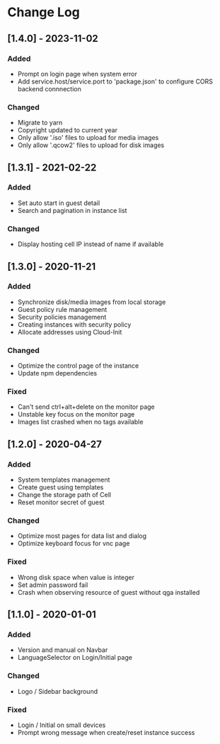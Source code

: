 # Change Log

## [1.4.0] - 2023-11-02

### Added

- Prompt on login page when system error
- Add service.host/service.port to 'package.json' to configure CORS backend connnection

### Changed 

- Migrate to yarn
- Copyright updated to current year
- Only allow '.iso' files to upload for media images
- Only allow '.qcow2' files to upload for disk images

## [1.3.1] - 2021-02-22

### Added

- Set auto start in guest detail
- Search and pagination in instance list

### Changed

- Display hosting cell IP instead of name if available

## [1.3.0] - 2020-11-21

### Added

- Synchronize disk/media images from local storage
- Guest policy rule management
- Security policies management
- Creating instances with security policy
- Allocate addresses using Cloud-Init

### Changed

- Optimize the control page of the instance
- Update npm dependencies

### Fixed

- Can't send ctrl+alt+delete on the monitor page
- Unstable key focus on the monitor page
- Images list crashed when no tags available

## [1.2.0] - 2020-04-27

### Added

- System templates management
- Create guest using templates
- Change the storage path of Cell
- Reset monitor secret of guest

### Changed

- Optimize most pages for data list and dialog
- Optimize keyboard focus for vnc page

### Fixed

- Wrong disk space when value is integer
- Set admin password fail
- Crash when observing resource of guest without qga installed

## [1.1.0] - 2020-01-01

### Added

- Version and manual on Navbar
- LanguageSelector on Login/Initial page

### Changed

- Logo / Sidebar background

### Fixed

- Login / Initial on small devices
- Prompt wrong message when create/reset instance success
